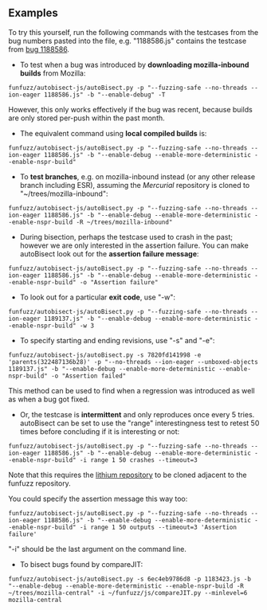 ## Examples

To try this yourself, run the following commands with the testcases from the bug numbers pasted into the file, e.g. "1188586.js" contains the testcase from [bug 1188586](https://bugzilla.mozilla.org/show_bug.cgi?id=1188586).

* To test when a bug was introduced by **downloading mozilla-inbound builds** from Mozilla:

```funfuzz/autobisect-js/autoBisect.py -p "--fuzzing-safe --no-threads --ion-eager 1188586.js" -b "--enable-debug" -T```

However, this only works effectively if the bug was recent, because builds are only stored per-push within the past month.

* The equivalent command using **local compiled builds** is:

```funfuzz/autobisect-js/autoBisect.py -p "--fuzzing-safe --no-threads --ion-eager 1188586.js" -b "--enable-debug --enable-more-deterministic --enable-nspr-build"```

* To **test branches**, e.g. on mozilla-inbound instead (or any other release branch including ESR), assuming the *Mercurial* repository is cloned to "~/trees/mozilla-inbound":

```funfuzz/autobisect-js/autoBisect.py -p "--fuzzing-safe --no-threads --ion-eager 1188586.js" -b "--enable-debug --enable-more-deterministic --enable-nspr-build -R ~/trees/mozilla-inbound"```

* During bisection, perhaps the testcase used to crash in the past; however we are only interested in the assertion failure. You can make autoBisect look out for the **assertion failure message**:

```funfuzz/autobisect-js/autoBisect.py -p "--fuzzing-safe --no-threads --ion-eager 1188586.js" -b "--enable-debug --enable-more-deterministic --enable-nspr-build" -o "Assertion failure"```

* To look out for a particular **exit code**, use "-w":

```funfuzz/autobisect-js/autoBisect.py -p "--fuzzing-safe --no-threads --ion-eager 1189137.js" -b "--enable-debug --enable-more-deterministic --enable-nspr-build" -w 3```

* To specify starting and ending revisions, use "-s" and "-e":

```funfuzz/autobisect-js/autoBisect.py -s 7820fd141998 -e 'parents(322487136b28)' -p "--no-threads --ion-eager --unboxed-objects 1189137.js" -b "--enable-debug --enable-more-deterministic --enable-nspr-build" -o "Assertion failed"```

This method can be used to find when a regression was introduced as well as when a bug got fixed.

* Or, the testcase is **intermittent** and only reproduces once every 5 tries. autoBisect can be set to use the "range" interestingness test to retest 50 times before concluding if it is interesting or not:

```funfuzz/autobisect-js/autoBisect.py -p "--fuzzing-safe --no-threads --ion-eager 1188586.js" -b "--enable-debug --enable-more-deterministic --enable-nspr-build" -i range 1 50 crashes --timeout=3```

Note that this requires the [lithium repository](https://github.com/MozillaSecurity/lithium) to be cloned adjacent to the funfuzz repository.

You could specify the assertion message this way too:

```funfuzz/autobisect-js/autoBisect.py -p "--fuzzing-safe --no-threads --ion-eager 1188586.js" -b "--enable-debug --enable-more-deterministic --enable-nspr-build" -i range 1 50 outputs --timeout=3 'Assertion failure'```

"-i" should be the last argument on the command line.

* To bisect bugs found by compareJIT:

```funfuzz/autobisect-js/autoBisect.py -s 6ec4eb9786d8 -p 1183423.js -b "--enable-debug --enable-more-deterministic --enable-nspr-build -R ~/trees/mozilla-central" -i ~/funfuzz/js/compareJIT.py --minlevel=6 mozilla-central```
